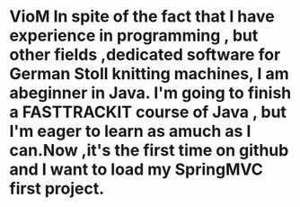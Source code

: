 # VioM In spite of the fact that I have experience in programming , but other fields ,dedicated software for German Stoll knitting machines, I am abeginner in Java. I'm going to finish a FASTTRACKIT course of Java , but I'm eager to learn as amuch as I can.Now ,it's the first time on github and I want to load my SpringMVC first project.
